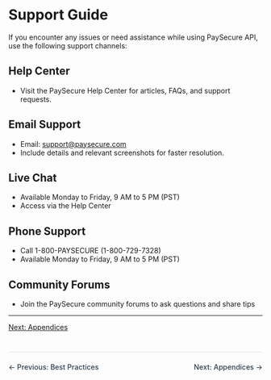 # Support Guide

If you encounter any issues or need assistance while using PaySecure API, use the following support channels:

## Help Center
- Visit the PaySecure Help Center for articles, FAQs, and support requests.

## Email Support
- Email: support@paysecure.com
- Include details and relevant screenshots for faster resolution.

## Live Chat
- Available Monday to Friday, 9 AM to 5 PM (PST)
- Access via the Help Center

## Phone Support
- Call 1-800-PAYSECURE (1-800-729-7328)
- Available Monday to Friday, 9 AM to 5 PM (PST)


## Community Forums
- Join the PaySecure community forums to ask questions and share tips

---

[Next: Appendices](./appendices.md)

<div style="display: flex; justify-content: space-between; margin-top: 40px; padding: 20px 0; border-top: 2px solid #eee;">
  <a href="#/guides/best-practices" style="text-decoration: none; color: #2c3e50; font-weight: 500;">← Previous: Best Practices</a>
  <a href="#/support/appendices" style="text-decoration: none; color: #2c3e50; font-weight: 500;">Next: Appendices →</a>
</div>
